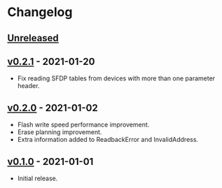 # Changelog

## [Unreleased]

## [v0.2.1] - 2021-01-20

* Fix reading SFDP tables from devices with more than one parameter header.

## [v0.2.0] - 2021-01-02

* Flash write speed performance improvement.
* Erase planning improvement.
* Extra information added to ReadbackError and InvalidAddress.

## [v0.1.0] - 2021-01-01

* Initial release.

[Unreleased]: https://github.com/adamgreig/spi-flash-rs/compare/v0.2.1...HEAD
[v0.2.1]: https://github.com/adamgreig/spi-flash-rs/compare/v0.2.0...v0.2.1
[v0.2.0]: https://github.com/adamgreig/spi-flash-rs/compare/v0.1.0...v0.2.0
[v0.1.0]: https://github.com/adamgreig/spi-flash-rs/tree/v0.1.0
